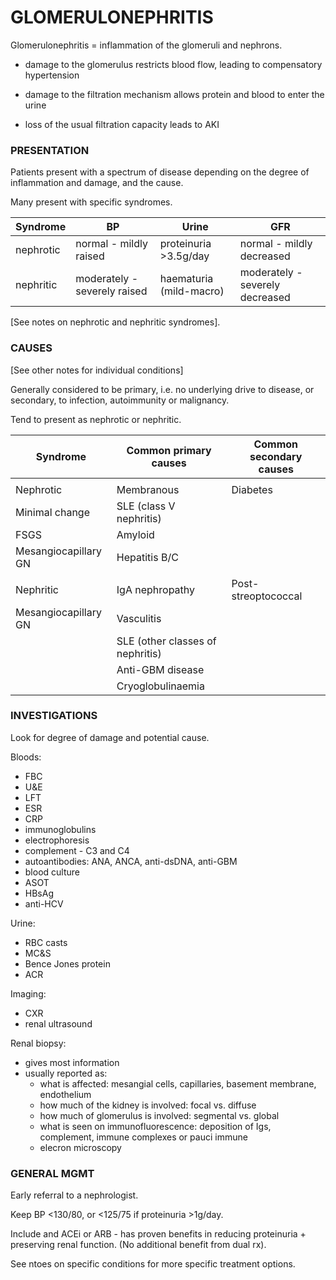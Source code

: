 # GLOMERULONEPHRITIS

Glomerulonephritis = inflammation of the glomeruli and nephrons.

- damage to the glomerulus restricts blood flow, leading to compensatory hypertension

- damage to the filtration mechanism allows protein and blood to enter the urine

- loss of the usual filtration capacity leads to AKI


### PRESENTATION

Patients present with a spectrum of disease depending on the degree of inflammation and damage, and the cause.

Many present with specific syndromes.

Syndrome | BP | Urine | GFR
-- | -- | -- | --
nephrotic | normal - mildly raised | proteinuria >3.5g/day | normal - mildly decreased
nephritic | moderately - severely raised | haematuria (mild-macro) | moderately - severely decreased

[See notes on nephrotic and nephritic syndromes].

### CAUSES

[See other notes for individual conditions]

Generally considered to be primary, i.e. no underlying drive to disease, or secondary, to infection, autoimmunity or malignancy.

Tend to present as nephrotic or nephritic.

Syndrome | Common primary causes | Common secondary causes
-- | -- | --
 | | 
Nephrotic | Membranous | Diabetes
 | Minimal change | SLE (class V nephritis)
 | FSGS | Amyloid
 | Mesangiocapillary GN | Hepatitis B/C
 | |
Nephritic | IgA nephropathy | Post-streoptococcal
 | Mesangiocapillary GN | Vasculitis
 |  | SLE (other classes of nephritis)
 |  | Anti-GBM disease
 |  | Cryoglobulinaemia
 
###  INVESTIGATIONS

Look for degree of damage and potential cause.

Bloods:

- FBC
- U&E
- LFT
- ESR
- CRP
- immunoglobulins
- electrophoresis
- complement - C3 and C4
- autoantibodies: ANA, ANCA, anti-dsDNA, anti-GBM
- blood culture
- ASOT
- HBsAg
- anti-HCV

Urine:

- RBC casts
- MC&S
- Bence Jones protein
- ACR

Imaging:

- CXR
- renal ultrasound

Renal biopsy:

- gives most information
- usually reported as:
	- what is affected: mesangial cells, capillaries, basement membrane, endothelium
	- how much of the kidney is involved: focal vs. diffuse
	- how much of glomerulus is involved: segmental vs. global
	- what is seen on immunofluorescence: deposition of Igs, complement, immune complexes or pauci immune
	- elecron microscopy


### GENERAL MGMT

Early referral to a nephrologist.

Keep BP <130/80, or <125/75 if proteinuria >1g/day.

Include and ACEi or ARB - has proven benefits in reducing proteinuria + preserving renal function. (No additional benefit from dual rx).

See ntoes on specific conditions for more specific treatment options.
